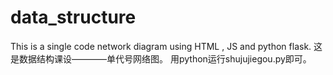 # data_structure
This is a single code network diagram using HTML , JS and python flask.
这是数据结构课设————单代号网络图。
用python运行shujujiegou.py即可。

